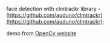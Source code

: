 face detection with clmtrackr library - [https://github.com/auduno/clmtrackr](https://github.com/auduno/clmtrackr);

demo from [OpenCv website](https://docs.opencv.org/3.4.0/de/df4/tutorial_js_bg_subtraction.html)